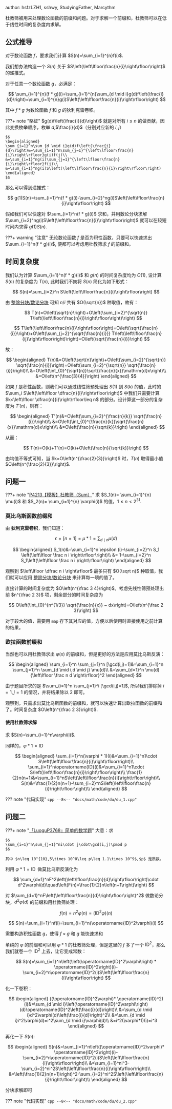 author: hsfzLZH1, sshwy, StudyingFather, Marcythm

杜教筛被用来处理数论函数的前缀和问题。对于求解一个前缀和，杜教筛可以在低于线性时间的复杂度内求解。

## 公式推导

对于数论函数 $f$，要求我们计算 $S(n)=\sum_{i=1}^{n}f(i)$.

我们想办法构造一个 $S(n)$ 关于 $S\left(\left\lfloor\frac{n}{i}\right\rfloor\right)$ 的递推式。

对于任意一个数论函数 $g$，必满足：

$$
\sum_{i=1}^{n}(f * g)(i)=\sum_{i=1}^{n}\sum_{d \mid i}g(d)f\left(\frac{i}{d}\right)=\sum_{i=1}^{n}g(i)S\left(\left\lfloor\frac{n}{i}\right\rfloor\right)
$$

其中 $f*g$ 为数论函数 $f$ 和 $g$ 的狄利克雷卷积。

???+ note "略证"
    $g(d)f\left(\frac{i}{d}\right)$ 就是对所有 $i\leq n$ 的做贡献，因此变换枚举顺序，枚举 $d$,$\frac{i}{d}$（分别对应新的 $i,j$）
    
    $$
    \begin{aligned}
    \sum_{i=1}^n\sum_{d \mid i}g(d)f\left(\frac{i}{d}\right)&=\sum_{i=1}^n\sum_{j=1}^{\left\lfloor\frac{n}{i}\right\rfloor}g(i)f(j)\\
    &=\sum_{i=1}^ng(i)\sum_{j=1}^{\left\lfloor\frac{n}{i}\right\rfloor}f(j)\\
    &=\sum_{i=1}^ng(i)S\left(\left\lfloor\frac{n}{i}\right\rfloor\right)
    \end{aligned}
    $$

那么可以得到递推式：

$$
g(1)S(n)=\sum_{i=1}^n(f * g)(i)-\sum_{i=2}^ng(i)S\left(\left\lfloor\frac{n}{i}\right\rfloor\right)
$$

假如我们可以快速对 $\sum_{i=1}^n(f * g)(i)$ 求和，并用数论分块求解 $\sum_{i=2}^ng(i)S\left(\left\lfloor\frac{n}{i}\right\rfloor\right)$ 就可以在较短时间内求得 $g(1)S(n)$.

???+ warning "注意"
    无论数论函数 $f$ 是否为积性函数，只要可以快速求出 $\sum_{i=1}^n(f * g)(i)$, 便都可以考虑用杜教筛求 $f$ 的前缀和。

## 时间复杂度

我们认为计算 $\sum_{i=1}^n(f * g)(i)$ 和 $g(n)$ 的时间复杂度均为 $O(1)$, 设计算 $S(n)$ 的复杂度为 $T(n)$, 此时我们不妨将 $S(n)$ 简化为如下形式：

$$
S(n)=\sum_{i=2}^n S\left(\left\lfloor\frac{n}{i}\right\rfloor\right)
$$

由 [整除分块/数论分块](./sqrt-decomposition.md) 可知 $n/i$ 共有 $O(\sqrt{n})$ 种取值，故有：

$$
T(n)=O\left(\sqrt{n}\right)+O\left(\sum_{i=2}^{\sqrt{n}} T\left(\left\lfloor\frac{n}{i}\right\rfloor\right)\right)
$$

$$
T\left(\left\lfloor\frac{n}{i}\right\rfloor\right)=O\left(\sqrt{\frac{n}{i}}\right)+O\left(\sum_{j=2}^{\sqrt{\frac{n}{i}}} T\left(\left\lfloor\frac{n}{ij}\right\rfloor\right)\right)=O\left(\sqrt{\frac{n}{i}}\right)
$$

故：

$$
\begin{aligned}
    T(n)&=O\left(\sqrt{n}\right)+O\left(\sum_{i=2}^{\sqrt{n}} \sqrt{\frac{n}{i}}\right)=O\left(\sum_{i=2}^{\sqrt{n}} \sqrt{\frac{n}{i}}\right)\\
    &=O\left(\int_{0}^{\sqrt{n}}\sqrt{\frac{n}{x}}\mathrm{d}x\right)\\
    &=O\left(n^{\frac{3}{4}}\right)
\end{aligned}
$$

如果 $f$ 是积性函数，则我们可以通过线性筛预处理出 $S(1)$ 到 $S(k)$ 的值，此时的 $\sum_i S\left(\left\lfloor \dfrac{n}{i}\right\rfloor\right)$ 中我们只需要计算 $k<\left\lfloor \dfrac{n}{i}\right\rfloor\leq n$ 的部分。设计算这一部分的复杂度为 $T'(n)$，则有：

$$
\begin{aligned}
    T'(n)&=O\left(\sum_{i=2}^{\frac{n}{k}} \sqrt{\frac{n}{i}}\right)\\
    &=O\left(\int_{0}^{\frac{n}{k}}\sqrt{\frac{n}{x}}\mathrm{d}x\right)\\
    &=O\left(\frac{n}{\sqrt{k}}\right)
\end{aligned}
$$

从而：

$$
T(n)=O(k)+T'(n)=O(k)+O\left(\frac{n}{\sqrt{k}}\right)
$$

由均值不等式可知，当 $k=O\left(n^{\frac{2}{3}}\right)$ 时，$T(n)$ 取得最小值 $O\left(n^{\frac{2}{3}}\right)$.

## 问题一

???+ note "[P4213【模板】杜教筛（Sum）](https://www.luogu.com.cn/problem/P4213)"
    求 $S_1(n)= \sum_{i=1}^{n} \mu(i)$ 和 $S_2(n)= \sum_{i=1}^{n} \varphi(i)$ 的值，$1\leq n<2^{31}$.

### 莫比乌斯函数前缀和

由 **狄利克雷卷积**，我们知道：

$$
\epsilon = [n=1] = \mu * 1 = \sum_{d \mid n} \mu(d)
$$

$$
\begin{aligned}
    S_1(n)&=\sum_{i=1}^n \epsilon (i)-\sum_{i=2}^n S_1
    \left(\left\lfloor \frac n i \right\rfloor\right)\\
    &= 1-\sum_{i=2}^n S_1\left(\left\lfloor \frac n i \right\rfloor\right)
\end{aligned}
$$

观察到 $\left\lfloor \dfrac n i \right\rfloor$ 最多只有 $O(\sqrt n)$ 种取值，我们就可以应用 [整除分块/数论分块](./sqrt-decomposition.md) 来计算每一项的值了。

直接计算的时间复杂度为 $O\left(n^{\frac 3 4}\right)$。考虑先线性筛预处理出前 $n^{\frac 2 3}$ 项，剩余部分的时间复杂度为

$$
O\left(\int_{0}^{n^{1/3}} \sqrt{\frac{n}{x}} ~ dx\right)=O\left(n^{\frac 2 3}\right)
$$

对于较大的值，需要用 `map` 存下其对应的值，方便以后使用时直接使用之前计算的结果。

### 欧拉函数前缀和

当然也可以用杜教筛求出 $\varphi (x)$ 的前缀和，但是更好的方法是应用莫比乌斯反演：

$$
\begin{aligned}
    \sum_{i=1}^n \sum_{j=1}^n [\gcd(i,j)=1]&=\sum_{i=1}^n \sum_{j=1}^n \sum_{d \mid i,d \mid j} \mu(d)\\
    &=\sum_{d=1}^n \mu(d) {\left\lfloor \frac n d \right\rfloor}^2
\end{aligned}
$$

由于题目所求的是 $\sum_{i=1}^n \sum_{j=1}^i [\gcd(i,j)=1]$, 所以我们排除掉 $i=1,j=1$ 的情况，并将结果除以 $2$ 即可。

观察到，只需求出莫比乌斯函数的前缀和，就可以快速计算出欧拉函数的前缀和了。时间复杂度 $O\left(n^{\frac 2 3}\right)$.

#### 使用杜教筛求解

求 $S(n)=\sum_{i=1}^n\varphi(i)$.

同样的，$\varphi * 1=\operatorname{ID}$

$$
\begin{aligned}
\sum_{i=1}^n(\varphi * 1)(i)&=\sum_{i=1}^n1\cdot S\left(\left\lfloor\frac{n}{i}\right\rfloor\right)\\
\sum_{i=1}^n\operatorname{ID}(i)&=\sum_{i=1}^n1\cdot S\left(\left\lfloor\frac{n}{i}\right\rfloor\right)\\
\frac{1}{2}n(n+1)&=\sum_{i=1}^nS\left(\left\lfloor\frac{n}{i}\right\rfloor\right)\\
S(n)&=\frac{1}{2}n(n+1)-\sum_{i=2}^nS\left(\left\lfloor\frac{n}{i}\right\rfloor\right)\\
\end{aligned}
$$

??? note "代码实现"
    ```cpp
    --8<-- "docs/math/code/du/du_1.cpp"
    ```

## 问题二

???+ note "[「LuoguP3768」简单的数学题](https://www.luogu.com.cn/problem/P3768)"
    大意：求
    
    $$
    \sum_{i=1}^n\sum_{j=1}^ni\cdot j\cdot\gcd(i,j)\pmod p
    $$
    
    其中 $n\leq 10^{10},5\times 10^8\leq p\leq 1.1\times 10^9$,$p$ 是质数。

利用 $\varphi * 1=\operatorname{ID}$ 做莫比乌斯反演化为

$$
\sum_{d=1}^nF^2\left(\left\lfloor\frac{n}{d}\right\rfloor\right)\cdot d^2\varphi(d)\quad\left(F(n)=\frac{1}{2}n\left(n+1\right)\right)
$$

对 $\sum_{d=1}^nF\left(\left\lfloor\frac{n}{d}\right\rfloor\right)^2$ 做数论分块，$d^2\varphi(d)$ 的前缀和用杜教筛处理：

$$
f(n)=n^2\varphi(n)=(\operatorname{ID}^2\varphi)(n)
$$

$$
S(n)=\sum_{i=1}^nf(i)=\sum_{i=1}^n(\operatorname{ID}^2\varphi)(i)
$$

需要构造积性函数 $g$，使得 $f\times g$ 和 $g$ 能快速求和

单纯的 $\varphi$ 的前缀和可以用 $\varphi * 1$ 的杜教筛处理，但是这里的 $f$ 多了一个 $\operatorname{ID}^2$，那么我们就卷一个 $\operatorname{ID}^2$ 上去，让它变成常数：

$$
S(n)=\sum_{i=1}^n\left(\left(\operatorname{ID}^2\varphi\right) * \operatorname{ID}^2\right)(i)-\sum_{i=2}^n\operatorname{ID}^2(i)S\left(\left\lfloor\frac{n}{i}\right\rfloor\right)
$$

化一下卷积：

$$
\begin{aligned}
((\operatorname{ID}^2\varphi)* \operatorname{ID}^2)(i)&=\sum_{d \mid i}\left(\operatorname{ID}^2\varphi\right)(d)\operatorname{ID}^2\left(\frac{i}{d}\right)\\
&=\sum_{d \mid i}d^2\varphi(d)\left(\frac{i}{d}\right)^2\\
&=\sum_{d \mid i}i^2\varphi(d)=i^2\sum_{d \mid i}\varphi(d)\\
&=i^2(\varphi*1)(i)=i^3
\end{aligned}
$$

再化一下 $S(n)$:

$$
\begin{aligned}
S(n)&=\sum_{i=1}^n\left((\operatorname{ID}^2\varphi)* \operatorname{ID}^2\right)(i)-\sum_{i=2}^n\operatorname{ID}^2(i)S\left(\left\lfloor\frac{n}{i}\right\rfloor\right)\\
&=\sum_{i=1}^ni^3-\sum_{i=2}^ni^2S\left(\left\lfloor\frac{n}{i}\right\rfloor\right)\\
&=\left(\frac{1}{2}n(n+1)\right)^2-\sum_{i=2}^ni^2S\left(\left\lfloor\frac{n}{i}\right\rfloor\right)\\
\end{aligned}
$$

分块求解即可

??? note "代码实现"
    ```cpp
    --8<-- "docs/math/code/du/du_2.cpp"
    ```
